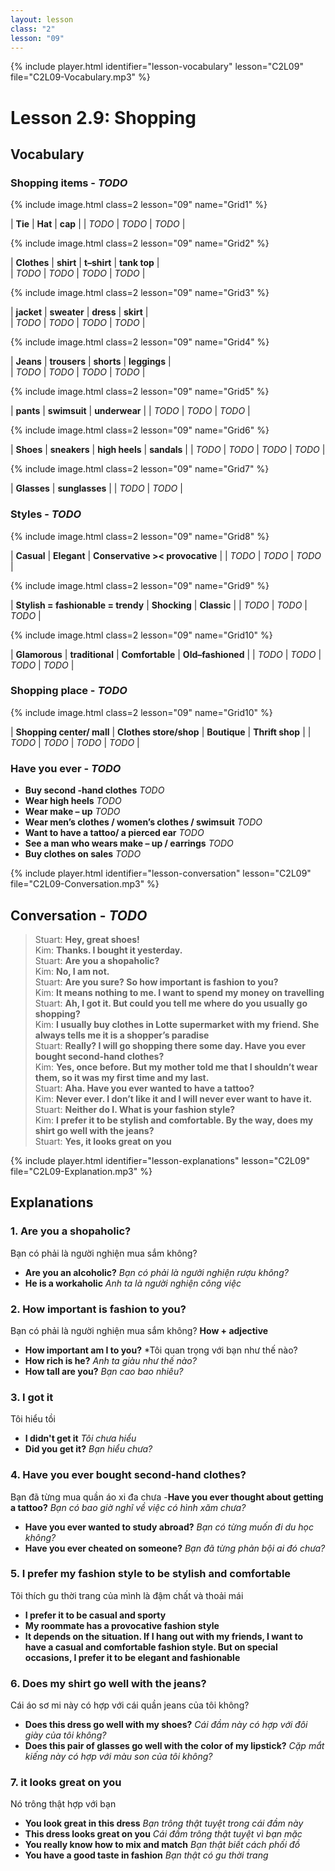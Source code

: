 ```yaml
---
layout: lesson
class: "2"
lesson: "09"
---
```


{% include player.html identifier="lesson-vocabulary" lesson="C2L09" file="C2L09-Vocabulary.mp3" %}
# Lesson 2.9: Shopping 


## Vocabulary

### Shopping items - *TODO*

{% include image.html class=2 lesson="09" name="Grid1" %}

| **Tie** |  **Hat** |  **cap**  |
| *TODO* |  *TODO* |  *TODO*  |

{% include image.html class=2 lesson="09" name="Grid2" %}

| **Clothes** |  **shirt** |  **t–shirt** |  **tank top**  |  
|  *TODO*  |    *TODO*  |    *TODO*  |    *TODO*  |

{% include image.html class=2 lesson="09" name="Grid3" %}

| **jacket** |  **sweater** |  **dress** |  **skirt** |  
|  *TODO*  |    *TODO*  |    *TODO*  |    *TODO*  |

{% include image.html class=2 lesson="09" name="Grid4" %}

| **Jeans** |  **trousers** |  **shorts** |  **leggings** |  
|    *TODO*  |    *TODO*  |    *TODO*  |    *TODO*  |

{% include image.html class=2 lesson="09" name="Grid5" %}

| **pants** |  **swimsuit** |  **underwear** |
|     *TODO*  |    *TODO*  |    *TODO*  |

{% include image.html class=2 lesson="09" name="Grid6" %}

| **Shoes** | **sneakers** |  **high heels** |  **sandals** |
|    *TODO*  |    *TODO*  |    *TODO*  |    *TODO*  |

{% include image.html class=2 lesson="09" name="Grid7" %}

| **Glasses** |  **sunglasses** |
|    *TODO*  |    *TODO*  |


### Styles  - *TODO*

{% include image.html class=2 lesson="09" name="Grid8" %}

| **Casual** | **Elegant**  |  **Conservative >< provocative**   |
|     *TODO*  |       *TODO*  |        *TODO*  |
  
{% include image.html class=2 lesson="09" name="Grid9" %}

| **Stylish = fashionable = trendy** |  **Shocking** | **Classic**  |
|                     *TODO*  |        *TODO*  |    *TODO*  |

{% include image.html class=2 lesson="09" name="Grid10" %}

| **Glamorous**  | **traditional** | **Comfortable**  | **Old–fashioned** |
|     *TODO*  |            *TODO*  |           *TODO*  |    *TODO*  |


### Shopping place  - *TODO*

{% include image.html class=2 lesson="09" name="Grid10" %}

| **Shopping center/ mall** | **Clothes store/shop** | **Boutique**  |  **Thrift shop** |
|     *TODO*  |    *TODO*  |    *TODO*  |    *TODO*  |


### Have you ever - *TODO*

 - **Buy second -hand clothes**     *TODO* 
 - **Wear high heels**     *TODO*  
 - **Wear make – up**    *TODO*  
 - **Wear men’s clothes / women’s clothes / swimsuit**    *TODO*  
 - **Want to have a tattoo/ a pierced ear**    *TODO*  
 - **See a man who wears make – up / earrings**    *TODO*  
 - **Buy clothes on sales**    *TODO*  



{% include player.html identifier="lesson-conversation" lesson="C2L09" file="C2L09-Conversation.mp3" %}
## Conversation - *TODO*


> Stuart: **Hey, great shoes!**  
> Kim: **Thanks. I bought it yesterday.**  
> Stuart: **Are you a shopaholic?**  
> Kim: **No, I am not.**  
> Stuart: **Are you sure? So how  important is fashion to you?**  
> Kim: **It means nothing to me. I want to spend my money on travelling**  
> Stuart: **Ah, I got it. But could you tell me where do you usually go shopping?**  
> Kim: **I usually buy clothes in Lotte supermarket with my friend. She always tells me it is a shopper’s paradise**  
> Stuart: **Really? I will go shopping there some day. Have you ever bought second-hand clothes?**  
> Kim: **Yes, once before. But my mother told me that I shouldn’t wear them, so it was my first time and my last.**  
> Stuart: **Aha. Have you ever wanted to have  a tattoo?**  
> Kim: **Never ever. I don’t like it and I will never ever want to have it.**  
> Stuart: **Neither do I. What is your fashion style?**  
> Kim: **I prefer it to be stylish and comfortable. By the way, does my shirt go well with the jeans?**  
> Stuart: **Yes, it looks great on you**  



{% include player.html identifier="lesson-explanations" lesson="C2L09" file="C2L09-Explanation.mp3" %}



## Explanations
### 1. Are you a shopaholic?
Bạn có phải là người nghiện mua sắm không?

- **Are you an alcoholic?** *Bạn có phải là ngưởi nghiện rượu không?*
- **He is a workaholic** *Anh ta là người nghiện công việc*


### 2. How  important is fashion to you?
Bạn có phải là người nghiện mua sắm không?
**How + adjective**

- **How important am I to you?** *Tôi quan trọng với bạn như thế nào?
- **How rich is he?** *Anh ta giàu như thế nào?*
- **How tall are you?** *Bạn cao bao nhiêu?*


### 3. I got it
Tôi hiểu tồi 
- **I didn't get it** *Tôi chưa hiểu*
- **Did you get it?** *Bạn hiểu chưa?*


### 4. Have you ever bought second-hand clothes?
Bạn đã từng mua quần áo xi đa chưa
-**Have you ever thought about getting a tattoo?** *Bạn có bao giờ nghĩ về việc có hình xăm chưa?*
- **Have you ever wanted to study abroad?** *Bạn có từng muốn đi du học không?*
- **Have you ever cheated on someone?** *Bạn đã từng phản bội ai đó chưa?* 

### 5. I prefer my fashion style to be stylish and comfortable
Tôi thích gu thời trang của mình là đậm chất và thoải mái


- **I prefer it to be casual and sporty**
- **My roommate has a provocative fashion style**
- **It depends on the situation. If I hang out with my friends, I want to have a casual and comfortable fashion style. But on special occasions, I prefer it to be elegant and fashionable**

### 6. Does my shirt go well with the jeans?
Cái áo sơ mi này có hợp với cái quần jeans của tôi không?

- **Does this dress go well with my shoes?** *Cái đầm này có hợp với đôi giày của tôi không?*
- **Does this pair of glasses go well with the color of my lipstick?** *Cặp mắt kiếng này có hợp với màu son của tôi không?*

### 7. it looks great on you
Nó trông thật hợp với bạn 
- **You look great in this dress** *Bạn trông thật tuyệt trong cái đầm này*
- **This dress looks great on you** *Cái đầm trông thật tuyệt vì bạn mặc*
- **You really know how to mix and match** *Bạn thật biết cách phối đồ*
- **You have a good taste in fashion** *Bạn thật có gu thời trang*